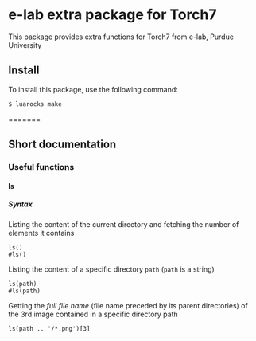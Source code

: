 # e-lab extra package for Torch7

This package provides extra functions for Torch7 from e-lab, Purdue University

## Install

To install this package, use the following command: 

``` sh
$ luarocks make
```
=======

## Short documentation

### Useful functions

#### ls

##### Syntax

Listing the content of the current directory and fetching the number of elements it contains

```
ls()
#ls()
```

Listing the content of a specific directory `path` (`path` is a string)

```
ls(path)
#ls(path)
```

Getting the *full file name* (file name preceded by its parent directories) of the 3rd image contained in a specific directory path

```
ls(path .. '/*.png')[3]
```
